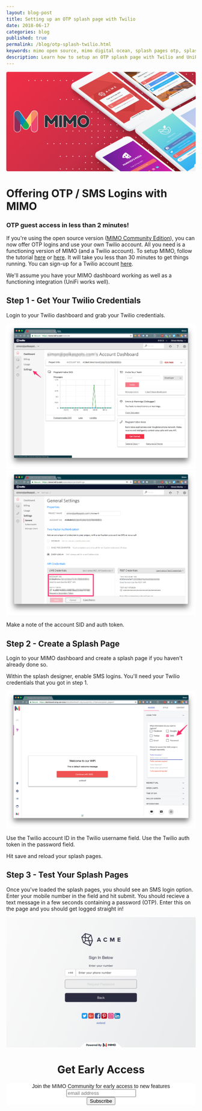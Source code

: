 ```yaml
---
layout: blog-post
title: Setting up an OTP splash page with Twilio
date: 2018-06-17
categories: blog
published: true
permalink: /blog/otp-splash-twilio.html
keywords: mimo open source, mimo digital ocean, splash pages otp, splash pages twilio, otp splash pages, sms logins
description: Learn how to setup an OTP splash page with Twilio and UniFi
---
```


<div class="">
  <img style="border-radius:4px;" src='/images/posts/mimo-twilio.png'>
</div>

# Offering OTP / SMS Logins with MIMO

### OTP guest access in less than 2 minutes!

If you're using the open source version ([MIMO Community Edition](https://oh-mimo.com/community-edition/)), you can now offer OTP logins and use your own Twilio account. All you need is a functioning version of MIMO (and a Twilio account). To setup MIMO, follow the tutorial [here](https://oh-mimo.com/blog/install-mimo-digital-ocean.html) or [here](https://github.com/mimolabs/mimo-docker). It will take you less than 30 minutes to get things running. You can sign-up for a Twilio account [here](https://www.twilio.com/try-twilio).

We'll assume you have your MIMO dashboard working as well as a functioning integration (UniFi works well).

## Step 1 - Get Your Twilio Credentials

Login to your Twilio dashboard and grab your Twilio credentials.

<div class="blog-image">
  <img src='/images/posts/twilio-2.png'>
</div>

<div class="blog-image">
  <img src='/images/posts/twilio-3.png'>
</div>

Make a note of the account SID and auth token.

## Step 2 - Create a Splash Page

Login to your MIMO dashboard and create a splash page if you haven't already done so.

Within the splash designer, enable SMS logins. You'll need your Twilio credentials that you got in step 1.

<div class="blog-image">
  <img src='/images/posts/twilio-1.png'>
</div>

Use the Twilio account ID in the Twilio username field. Use the Twilio auth token in the password field.

Hit save and reload your splash pages.

## Step 3 - Test Your Splash Pages

Once you've loaded the splash pages, you should see an SMS login option. Enter your mobile number in the field and hit submit. You should recieve a text message in a few seconds containing a password (OTP). Enter this on the page and you should get logged straight in!

<div class="blog-image flat-card">
  <img src='/images/posts/twilio-4.png'>
</div>

<div style="text-align: center">
<h1>Get Early Access</h1>
<link href="//cdn-images.mailchimp.com/embedcode/horizontal-slim-10_7.css" rel="stylesheet" type="text/css">
<style type="text/css">
#mc_embed_signup{background:#fff; clear:left; font:14px Helvetica,Arial,sans-serif; width:100%;}
</style>
<div id="mc_embed_signup">
<form action="https://oh-mimo.us18.list-manage.com/subscribe/post?u=70a5f798d1af96e860c5dfd4f&amp;id=1ef2aee276" method="post" id="mc-embedded-subscribe-form" name="mc-embedded-subscribe-form" class="validate" target="_blank" novalidate>
<div id="mc_embed_signup_scroll">
<label for="mce-EMAIL">Join the MIMO Community for early access to new features</label>
<input type="email" value="" name="EMAIL" class="email" id="mce-EMAIL" placeholder="email address" required>
<!-- real people should not fill this in and expect good things - do not remove this or risk form bot signups-->
<div style="position: absolute; left: -5000px;" aria-hidden="true"><input type="text" name="b_70a5f798d1af96e860c5dfd4f_1ef2aee276" tabindex="-1" value=""></div>
<div class="clear"><input type="submit" value="Subscribe" name="subscribe" id="mc-embedded-subscribe" class="button"></div>
</div>
</form>
</div>
</div>

<script type="text/javascript" src="//downloads.mailchimp.com/js/signup-forms/popup/embed.js" data-dojo-config="usePlainJson: true, isDebug: false"></script><script type="text/javascript">require(["mojo/signup-forms/Loader"], function(L) { L.start({"baseUrl":"mc.us18.list-manage.com","uuid":"70a5f798d1af96e860c5dfd4f","lid":"1ef2aee276"}) })</script>
